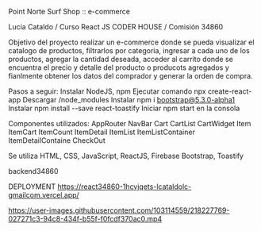 Point Norte Surf Shop :: e-commerce

Lucia Cataldo / Curso React JS CODER HOUSE / Comisión 34860

Objetivo del proyecto realizar un e-commerce donde se pueda visualizar el catalogo de productos, filtrarlos por categoria, ingresar a cada uno de los productos, agregar la cantidad deseada, acceder al carrito donde se encuentra el precio y detalle del producto o producots agregados y fianlmente obtener los datos del comprador y generar la orden de compra.

Pasos a seguir:
Instalar NodeJS, npm
Ejecutar comando npx create-react-app
Descargar /node_modules
Instalar npm i bootstrap@5.3.0-alpha1
Instalar npm install --save react-toastify
Iniciar npm start en la consola

Componentes utilizados:
AppRouter
NavBar
Cart
CartList
CartWidget
Item
ItemCart
ItemCount
ItemDetail
ItemList
ItemListContainer
ItemDetailContaine
CheckOut

Se utiliza HTML, CSS, JavaScript, ReactJS, Firebase
Bootstrap, Toastify

backend34860

DEPLOYMENT https://react34860-1hcvjqets-lcataldolc-gmailcom.vercel.app/

https://user-images.githubusercontent.com/103114559/218227769-027271c3-94c8-434f-b55f-f0fcdf370ac0.mp4



